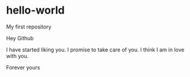 # hello-world
My first repository

Hey Github

I have started liking you. I promise to take care of you. I think I am in love with you.

Forever yours
